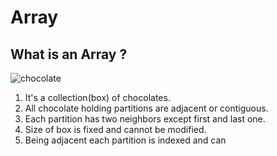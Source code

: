 # Array

## What is an Array ?

<img src ="../assets/chocolate.png" alt = "chocolate">

1. It's a collection(box) of chocolates.
2. All chocolate holding partitions are adjacent or contiguous.
3. Each partition has two neighbors except first and last one.
4. Size of box is fixed and cannot be modified.
5. Being adjacent each partition is indexed and can 